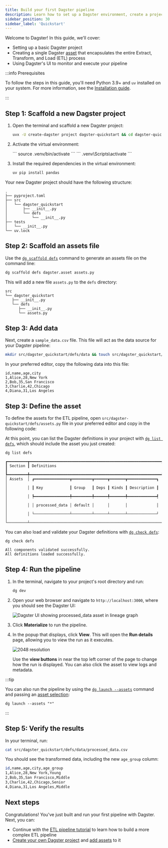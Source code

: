```yaml
---
title: Build your first Dagster pipeline
description: Learn how to set up a Dagster environment, create a project, define assets, and run your first pipeline.
sidebar_position: 30
sidebar_label: 'Quickstart'
---
```


Welcome to Dagster! In this guide, we'll cover:

- Setting up a basic Dagster project
- Creating a single Dagster [asset](/guides/build/assets) that encapsulates the entire Extract, Transform, and Load (ETL) process
- Using Dagster's UI to monitor and execute your pipeline

:::info Prerequisites

To follow the steps in this guide, you'll need Python 3.9+ and `uv` installed on your system. For more information, see the [Installation guide](/getting-started/installation).

:::

## Step 1: Scaffold a new Dagster project

1. Open the terminal and scaffold a new Dagster project:

   ```bash
   uvx -U create-dagster project dagster-quickstart && cd dagster-quickstart
   ```

2. Activate the virtual environment:

   <Tabs>
     <TabItem value="macos" label="MacOS/Unix">
       ```
       source .venv/bin/activate
       ```
     </TabItem>
     <TabItem value="windows" label="Windows">
      ```
      .venv\Scripts\activate
      ```
     </TabItem>
   </Tabs>

3. Install the required dependencies in the virtual environment:

   ```bash
   uv pip install pandas
   ```

Your new Dagster project should have the following structure:

```
.
├── pyproject.toml
├── src
│   └── dagster_quickstart
│       ├── __init__.py
│       └── defs
│           └── __init__.py
├── tests
│   └── __init__.py
└── uv.lock
```

## Step 2: Scaffold an assets file

Use the [`dg scaffold defs`](/api/dg/dg-cli#dg-scaffold) command to generate an assets file on the command line:

   ```bash
   dg scaffold defs dagster.asset assets.py
   ```

   This will add a new file `assets.py` to the `defs` directory:

   ```
   src
   └── dagster_quickstart
      ├── __init__.py
      └── defs
         ├── __init__.py
         └── assets.py
   ```

## Step 3: Add data

Next, create a `sample_data.csv` file. This file will act as the data source for your Dagster pipeline:

   ```bash
   mkdir src/dagster_quickstart/defs/data && touch src/dagster_quickstart/defs/data/sample_data.csv
   ```

  In your preferred editor, copy the following data into this file:

   ```csv
   id,name,age,city
   1,Alice,28,New York
   2,Bob,35,San Francisco
   3,Charlie,42,Chicago
   4,Diana,31,Los Angeles
   ```

## Step 3: Define the asset

To define the assets for the ETL pipeline, open `src/dagster-quickstart/defs/assets.py` file in your preferred editor and copy in the following code:

<CodeExample
   path="docs_snippets/docs_snippets/getting-started/quickstart.py"
   language="python"
   title="src/dagster_quickstart/defs/assets.py"
/>

At this point, you can list the Dagster definitions in your project with [`dg list defs`](/api/dg/dg-cli#dg-list), which should include the asset you just created:

```
dg list defs
```

```
┏━━━━━━━━━┳━━━━━━━━━━━━━━━━━━━━━━━━━━━━━━━━━━━━━━━━━━━━━━━━━━━━━━━━━━━┓
┃ Section ┃ Definitions                                               ┃
┡━━━━━━━━━╇━━━━━━━━━━━━━━━━━━━━━━━━━━━━━━━━━━━━━━━━━━━━━━━━━━━━━━━━━━━┩
│ Assets  │ ┏━━━━━━━━━━━━━━━━┳━━━━━━━━━┳━━━━━━┳━━━━━━━┳━━━━━━━━━━━━━┓ │
│         │ ┃ Key            ┃ Group   ┃ Deps ┃ Kinds ┃ Description ┃ │
│         │ ┡━━━━━━━━━━━━━━━━╇━━━━━━━━━╇━━━━━━╇━━━━━━━╇━━━━━━━━━━━━━┩ │
│         │ │ processed_data │ default │      │       │             │ │
│         │ └────────────────┴─────────┴──────┴───────┴─────────────┘ │
└─────────┴───────────────────────────────────────────────────────────┘
```

You can also load and validate your Dagster definitions with [`dg check defs`](/api/dg/dg-cli#dg-check):

```
dg check defs
```

```
All components validated successfully.
All definitions loaded successfully.
```

## Step 4: Run the pipeline

1. In the terminal, navigate to your project's root directory and run:

   ```bash
   dg dev
   ```

2. Open your web browser and navigate to `http://localhost:3000`, where you should see the Dagster UI:

   ![Dagster UI showing processed_data asset in lineage graph](/images/getting-started/quickstart/dagster-ui-start.png)

3. Click **Materialize** to run the pipeline.

4. In the popup that displays, click **View**. This will open the **Run details** page, allowing you to view the run as it executes.

   ![2048 resolution](/images/getting-started/quickstart/run-details.png)

   Use the **view buttons** in near the top left corner of the page to change how the run is displayed. You can also click the asset to view logs and metadata.

:::tip

You can also run the pipeline by using the [`dg launch --assets`](/api/dg/dg-cli#dg-launch) command and passing an [asset selection](/guides/build/assets/asset-selection-syntax/):

```
dg launch --assets "*"
```
:::

## Step 5: Verify the results

In your terminal, run:

```bash
cat src/dagster_quickstart/defs/data/processed_data.csv
```

You should see the transformed data, including the new `age_group` column:

```bash
id,name,age,city,age_group
1,Alice,28,New York,Young
2,Bob,35,San Francisco,Middle
3,Charlie,42,Chicago,Senior
4,Diana,31,Los Angeles,Middle
```

## Next steps

Congratulations! You've just built and run your first pipeline with Dagster. Next, you can:

- Continue with the [ETL pipeline tutorial](/etl-pipeline-tutorial/) to learn how to build a more complex ETL pipeline
- [Create your own Dagster project](/guides/build/projects/creating-a-new-project) and [add assets](/guides/build/assets/defining-assets) to it